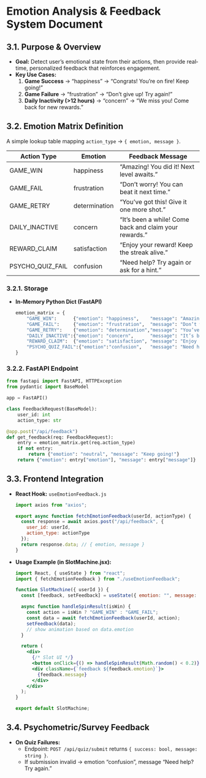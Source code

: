 # Emotion Analysis & Feedback System Document

## 3.1. Purpose & Overview
- **Goal:** Detect user’s emotional state from their actions, then provide real‐time, personalized feedback that reinforces engagement.
- **Key Use Cases:**
  1. **Game Success** → “happiness” → “Congrats! You’re on fire! Keep going!”
  2. **Game Failure** → “frustration” → “Don’t give up! Try again!”
  3. **Daily Inactivity (>12 hours)** → “concern” → “We miss you! Come back for new rewards.”

## 3.2. Emotion Matrix Definition
A simple lookup table mapping `action_type` → `{ emotion, message }`.

| Action Type      | Emotion       | Feedback Message                                    |
|------------------|---------------|------------------------------------------------------|
| GAME_WIN         | happiness     | “Amazing! You did it! Next level awaits.”            |
| GAME_FAIL        | frustration   | “Don’t worry! You can beat it next time.”            |
| GAME_RETRY       | determination | “You’ve got this! Give it one more shot.”            |
| DAILY_INACTIVE   | concern       | “It’s been a while! Come back and claim your rewards.” |
| REWARD_CLAIM     | satisfaction  | “Enjoy your reward! Keep the streak alive.”          |
| PSYCHO_QUIZ_FAIL | confusion     | “Need help? Try again or ask for a hint.”            |

### 3.2.1. Storage
- **In‐Memory Python Dict (FastAPI)**
  ```python
  emotion_matrix = {
      "GAME_WIN":      {"emotion": "happiness",    "message": "Amazing! You did it! Next level awaits."},
      "GAME_FAIL":     {"emotion": "frustration",  "message": "Don’t worry! You can beat it next time."},
      "GAME_RETRY":    {"emotion": "determination","message": "You’ve got this! Give it one more shot."},
      "DAILY_INACTIVE":{"emotion": "concern",      "message": "It’s been a while! Come back and claim your rewards."},
      "REWARD_CLAIM":  {"emotion": "satisfaction", "message": "Enjoy your reward! Keep the streak alive."},
      "PSYCHO_QUIZ_FAIL":{"emotion":"confusion",   "message": "Need help? Try again or ask for a hint."},
  }
  ```

### 3.2.2. FastAPI Endpoint
```python
from fastapi import FastAPI, HTTPException
from pydantic import BaseModel

app = FastAPI()

class FeedbackRequest(BaseModel):
    user_id: int
    action_type: str

@app.post("/api/feedback")
def get_feedback(req: FeedbackRequest):
    entry = emotion_matrix.get(req.action_type)
    if not entry:
        return {"emotion": "neutral", "message": "Keep going!"}
    return {"emotion": entry["emotion"], "message": entry["message"]}
```

## 3.3. Frontend Integration
- **React Hook:** `useEmotionFeedback.js`
  ```js
  import axios from "axios";

  export async function fetchEmotionFeedback(userId, actionType) {
    const response = await axios.post("/api/feedback", {
      user_id: userId,
      action_type: actionType
    });
    return response.data; // { emotion, message }
  }
  ```
- **Usage Example (in SlotMachine.jsx):**
  ```jsx
  import React, { useState } from "react";
  import { fetchEmotionFeedback } from "./useEmotionFeedback";

  function SlotMachine({ userId }) {
    const [feedback, setFeedback] = useState({ emotion: "", message: "" });

    async function handleSpinResult(isWin) {
      const action = isWin ? "GAME_WIN" : "GAME_FAIL";
      const data = await fetchEmotionFeedback(userId, action);
      setFeedback(data);
      // show animation based on data.emotion
    }

    return (
      <div>
        {/* Slot UI */}
        <button onClick={() => handleSpinResult(Math.random() < 0.2)}>Spin</button>
        <div className={`feedback ${feedback.emotion}`}>
          {feedback.message}
        </div>
      </div>
    );
  }

  export default SlotMachine;
  ```

## 3.4. Psychometric/Survey Feedback
- **On Quiz Failures:**
  - Endpoint: `POST /api/quiz/submit` returns `{ success: bool, message: string }`.
  - If submission invalid → emotion “confusion”, message “Need help? Try again.”
